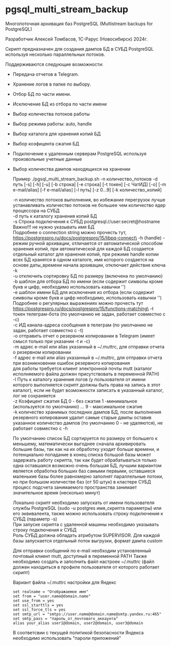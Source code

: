 # pgsql_multi_stream_backup

Многопоточная архивация баз PostgreSQL (Multistream backups for PostgreSQL)

Разработчик Алексей Томбасов, 1С-Рарус (Новосибирск) 2024г.

Скрипт предназначен для создания дампов БД в СУБД PostgreSQL используя несколько параллельных потоков.

Поддерживаются следующие возможности:
- Передача отчетов в Telegram.
- Хранение логов в папке по выбору.
- Отбор БД по части имени.
- Исключение БД из отбора по части имени
- Выбор количества потоков работы
- Выбор режима работы: auto, handle
- Выбор каталога для хранения копий БД
- Выбор коэфицента сжатия БД
- Подключение к удаленным серверам PostgreSQL используя произвольные учетные данные
- Выбор количества дампов находящихся на хранении

  Пример ./pgsql_multi_stream_backup.sh -n количество_потоков -d путь [-s] [-h] [-u] [-b строка] [-e строка] [-t токен] [-c ЧатИД] [-o] [-m e-mail/alias] [-f e-mail/alias] [-l путь] [-z 0...9] [-k количество_копий]
  
  -n количество потоков выполнения, во избежание перегрузок лучше устанавливать количество потоков не большее чем количество ядер процессора на СУБД\
  -d путь к каталогу хранения копий БД\
  -s Строка подключения к СУБД postgresql://user:secret@hostname    Важно!!! не нужно указывать имя БД\
     Подробнее о connection string можно прочесть тут, https://postgrespro.ru/docs/postgrespro/15/libpq-connect\
  -h (handle) - режим ручной архивации, отличается от автоматической способом хранения копий, при автоматической для каждой БД создается отдельный каталог для хранения копий, при режиме handle копии всех БД хранятся в одном каталоге, имя которого создается на основе даты_времени начала архивации, отключает действие ключа -k\
  -u отключить сортировку БД по размеру (включена по умолчанию)\
  -b шаблон для отбора БД по имени (если содержит символы кроме букв и цифр, необходимо использовать кавычки '')\
  -e шаблон имени БД для исключения из отбора (если содержит символы кроме букв и цифр необходимо, использовать кавычки '')\
     Подробнее о регулярных выражениях можно прочесть тут https://postgrespro.ru/docs/postgrespro/15/functions-matching\
  -t токен телеграм-бота (по умолчанию не задан, работает совместно с -c)\
  -c ИД канала-адреса сообщения в телеграм (по умолчанию не задан, работает совместно с -t)\
  -o отправить отчет о резервном копировании в Telegram (имеет смысл только при указании -t и -с)\
  -m адрес e-mail или alias указанный в ~/.muttrc, для отправки отчета о резервном копировании\
  -f адрес e-mail или alias указанный в ~/.muttrc, для отправки отчета при возникновении ошибок резервного копирования\
     для работы требуется клиент электронной почты mutt (каталог исполняемого файла должен присутствовать в переменной PATH)\
  -l Путь к каталогу хранения логов (у пользователя от имени которого выполняется скрипт должны быть права на запись в этот каталог), если  не будет возможности записать в указанный каталог, лог не сохраняется\
  -z Коэфицент сжатия БД 0 - без сжатия 1 -минимальное (используется по умолчанию) ... 9 - максимальное сжатие\
  -k количество хранимых последних дампов БД, после выполнения резервного копирования удалит самые старые дампы оставив указанное количество дампов (по умолчанию 0 - не удаляются), не работает совместно с -h
  
  По умолчанию список БД сортируется по размеру от большего к меньшему, математически выгоднее сначала архивировать большие базы, так как на их обработку уходит больше времени, и потенциально попадание в конец списка большой базы может задержать работу скрипта, так как будет обрабатываться только одна оставшаяся возможно очень большая БД, лучшим вариантом является обработка больших баз самыми первыми, оставшиеся маленькие базы более равномерно заполнят параллельные потоки, но при большом количестве баз (от 50 штук) в кластере СУБД процесс подсчета занимаемого пространства занимает значительное время (несколько минут)
  
  Локально скрипт необходимо запускать от имени пользователя службы PostgreSQL (sudo -u postgres имя_скрипта параметры) или его эквивалента, также можно использовать строку подключения к СУБД (параметр -s)\
  При запуске скрипта с удаленной машины необходимо указывать строку подключения к СУБД\
  Роль СУБД должна обладать атрибутом SUPERVISOR.
  Для каждой базы запускается отдельный поток выгрузки, формат дампа custom
  
  Для отправки сообщений по e-mail необходим установленный почтовый клиент mutt, доступный в переменной PATH
  Также необходимо создать и заполнить файл настроек ~/.muttrc (файл должен находиться в профиле пользователя от которого работает скрипт)

  Вариант файла ~/.muttrc настройки для Яндекс
  ```
  set realname = "Отображаемое имя"
  set from = "user.name@domain.name"
  set use_from = yes
  set ssl_starttls = yes
  set ssl_force_tls = yes
  set smtp_url = "smtps://user.name@domain.name@smtp.yandex.ru:465"
  set smtp_pass = "пароль_от_почтового_аккаунта"
  alias your_alias user1@domain, user2@domain, user3@domain  
  ```
  В соответсвии с текущей политикой безопасности Яндекса необходимо использовать "пароли приложений"
